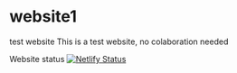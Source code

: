 # website1
test website
This is a test website, no colaboration needed

Website status
[![Netlify Status](https://api.netlify.com/api/v1/badges/37aa05b9-cdbb-4478-9e86-ab79e87a756f/deploy-status)](https://app.netlify.com/sites/manuweb1/deploys)